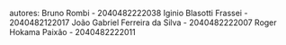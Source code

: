 autores: 
Bruno Rombi                     - 2040482222038 
Iginio Blasotti Frassei         - 2040482122017 
João Gabriel Ferreira da Silva  - 2040482222007 
Roger Hokama Paixão             - 2040482222011